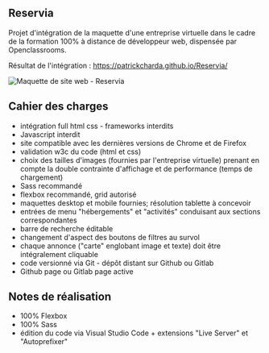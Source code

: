 ## Reservia

Projet d'intégration de la maquette d'une entreprise virtuelle dans le cadre de la formation 100% à distance de développeur web, dispensée par Openclassrooms.

Résultat de l'intégration :
https://patrickcharda.github.io/Reservia/

![Maquette de site web - Reservia](https://github.com/patrickcharda/Reservia/blob/master/overview.png)


## Cahier des charges

* intégration full html css - frameworks interdits
* Javascript interdit
* site compatible avec les dernières versions de Chrome et de Firefox
* validation w3c du code (html et css)
* choix des tailles d'images (fournies par l'entreprise virtuelle) prenant en compte la double contrainte d'affichage et de performance (temps de chargement)
* Sass recommandé
* flexbox recommandé, grid autorisé
* maquettes desktop et mobile fournies; résolution tablette à concevoir
* entrées de menu "hébergements" et "activités" conduisant aux sections correspondantes
* barre de recherche éditable
* changement d'aspect des boutons de filtres au survol
* chaque annonce ("carte" englobant image et texte) doit être intégralement cliquable
* code versionné via Git - dépôt distant sur Github ou Gitlab
* Github page ou Gitlab page active

## Notes de réalisation

* 100% Flexbox
* 100% Sass
* édition du code via Visual Studio Code + extensions "Live Server" et "Autoprefixer"

